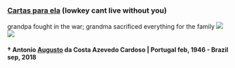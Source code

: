### [Cartas para ela](https://caiankeller.com/cartas-para-ela/auth) (lowkey cant live without you)


grandpa fought in the war; grandma sacrificed everything for the family ![](https://flagcdn.com/w20/eu.png) ![](https://flagcdn.com/w20/pt.png)

#### † Antonio [Augusto](https://caiankeller.com/augusto) da Costa Azevedo Cardoso | Portugal feb, 1946 - Brazil sep, 2018
